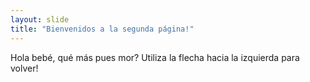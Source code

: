 ```yaml
---
layout: slide
title: "Bienvenidos a la segunda página!"
---
```

Hola bebé, qué más pues mor?
Utiliza la flecha hacia la izquierda para volver!
